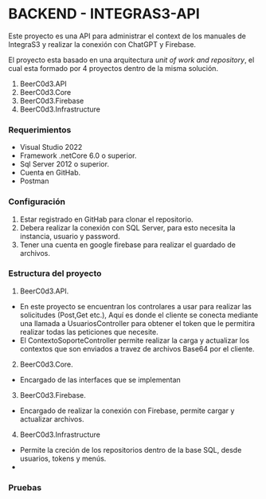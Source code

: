 # BACKEND - INTEGRAS3-API
Este proyecto es una API para administrar el context de los manuales de IntegraS3 y realizar la conexión con ChatGPT y Firebase.

El proyecto esta basado en una arquitectura *unit of work and repository*, el cual esta formado por 4 proyectos dentro de la misma solución.

1. BeerC0d3.API
2. BeerC0d3.Core 
3. BeerC0d3.Firebase
4. BeerC0d3.Infrastructure


### Requerimientos

- Visual Studio 2022
- Framework .netCore  6.0 o superior.
- Sql Server 2012 o superior.
- Cuenta en GitHab.
- Postman

### Configuración
1. Estar registrado en GitHab para clonar el repositorio.
2. Debera realizar la conexión con SQL Server, para esto necesita la instancia, usuario y password.
3. Tener una cuenta en google firebase para realizar el guardado de archivos.

### Estructura del proyecto
1. BeerC0d3.API.
  - En este proyecto se encuentran los controlares a usar para realizar las solicitudes (Post,Get etc.), Aquí es donde el cliente se conecta mediante una llamada a UsuariosController para obtener el token que le permitira     realizar todas las peticiones que necesite.
  - El ContextoSoporteController permite realizar la carga y actualizar los contextos que son enviados a travez de archivos Base64 por el cliente.

2. BeerC0d3.Core.
  - Encargado de las interfaces que se implementan 

3. BeerC0d3.Firebase.
  - Encargado de realizar la conexión con Firebase, permite cargar y actualizar archivos.
4. BeerC0d3.Infrastructure
  - Permite la creción de los repositorios dentro de la base SQL, desde usuarios, tokens y menús.
  -

### Pruebas

